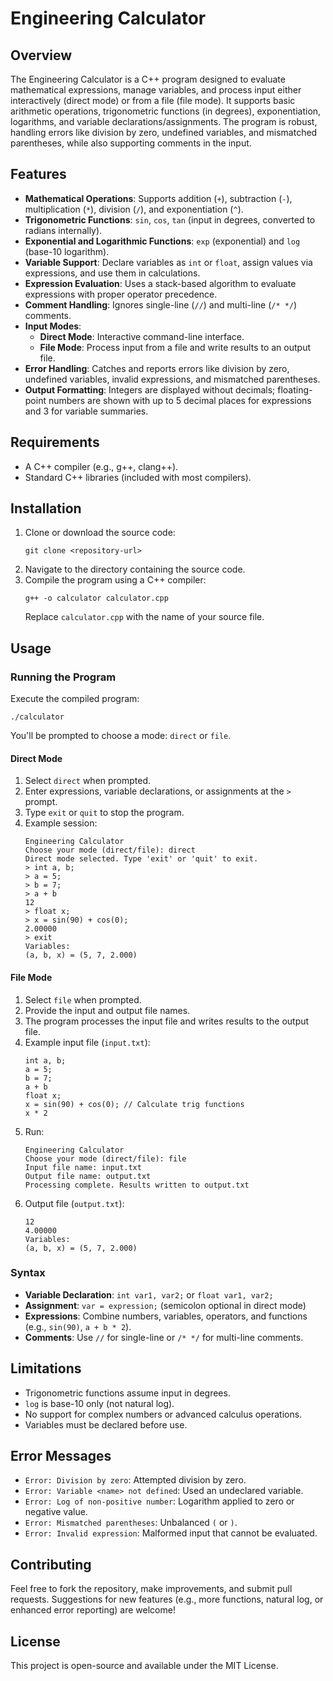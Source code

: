 # Engineering Calculator

## Overview
The Engineering Calculator is a C++ program designed to evaluate mathematical expressions, manage variables, and process input either interactively (direct mode) or from a file (file mode). It supports basic arithmetic operations, trigonometric functions (in degrees), exponentiation, logarithms, and variable declarations/assignments. The program is robust, handling errors like division by zero, undefined variables, and mismatched parentheses, while also supporting comments in the input.

## Features
- **Mathematical Operations**: Supports addition (`+`), subtraction (`-`), multiplication (`*`), division (`/`), and exponentiation (`^`).
- **Trigonometric Functions**: `sin`, `cos`, `tan` (input in degrees, converted to radians internally).
- **Exponential and Logarithmic Functions**: `exp` (exponential) and `log` (base-10 logarithm).
- **Variable Support**: Declare variables as `int` or `float`, assign values via expressions, and use them in calculations.
- **Expression Evaluation**: Uses a stack-based algorithm to evaluate expressions with proper operator precedence.
- **Comment Handling**: Ignores single-line (`//`) and multi-line (`/* */`) comments.
- **Input Modes**:
  - **Direct Mode**: Interactive command-line interface.
  - **File Mode**: Process input from a file and write results to an output file.
- **Error Handling**: Catches and reports errors like division by zero, undefined variables, invalid expressions, and mismatched parentheses.
- **Output Formatting**: Integers are displayed without decimals; floating-point numbers are shown with up to 5 decimal places for expressions and 3 for variable summaries.

## Requirements
- A C++ compiler (e.g., g++, clang++).
- Standard C++ libraries (included with most compilers).

## Installation
1. Clone or download the source code:
   ```
   git clone <repository-url>
   ```
2. Navigate to the directory containing the source code.
3. Compile the program using a C++ compiler:
   ```
   g++ -o calculator calculator.cpp
   ```
   Replace `calculator.cpp` with the name of your source file.

## Usage

### Running the Program
Execute the compiled program:
```
./calculator
```
You'll be prompted to choose a mode: `direct` or `file`.

#### Direct Mode
1. Select `direct` when prompted.
2. Enter expressions, variable declarations, or assignments at the `>` prompt.
3. Type `exit` or `quit` to stop the program.
4. Example session:
   ```
   Engineering Calculator
   Choose your mode (direct/file): direct
   Direct mode selected. Type 'exit' or 'quit' to exit.
   > int a, b;
   > a = 5;
   > b = 7;
   > a + b
   12
   > float x;
   > x = sin(90) + cos(0);
   2.00000
   > exit
   Variables:
   (a, b, x) = (5, 7, 2.000)
   ```

#### File Mode
1. Select `file` when prompted.
2. Provide the input and output file names.
3. The program processes the input file and writes results to the output file.
4. Example input file (`input.txt`):
   ```
   int a, b;
   a = 5;
   b = 7;
   a + b
   float x;
   x = sin(90) + cos(0); // Calculate trig functions
   x * 2
   ```
5. Run:
   ```
   Engineering Calculator
   Choose your mode (direct/file): file
   Input file name: input.txt
   Output file name: output.txt
   Processing complete. Results written to output.txt
   ```
6. Output file (`output.txt`):
   ```
   12
   4.00000
   Variables:
   (a, b, x) = (5, 7, 2.000)
   ```

### Syntax
- **Variable Declaration**: `int var1, var2;` or `float var1, var2;`
- **Assignment**: `var = expression;` (semicolon optional in direct mode)
- **Expressions**: Combine numbers, variables, operators, and functions (e.g., `sin(90)`, `a + b * 2`).
- **Comments**: Use `//` for single-line or `/* */` for multi-line comments.

## Limitations
- Trigonometric functions assume input in degrees.
- `log` is base-10 only (not natural log).
- No support for complex numbers or advanced calculus operations.
- Variables must be declared before use.

## Error Messages
- `Error: Division by zero`: Attempted division by zero.
- `Error: Variable <name> not defined`: Used an undeclared variable.
- `Error: Log of non-positive number`: Logarithm applied to zero or negative value.
- `Error: Mismatched parentheses`: Unbalanced `(` or `)`.
- `Error: Invalid expression`: Malformed input that cannot be evaluated.

## Contributing
Feel free to fork the repository, make improvements, and submit pull requests. Suggestions for new features (e.g., more functions, natural log, or enhanced error reporting) are welcome!

## License
This project is open-source and available under the MIT License.

